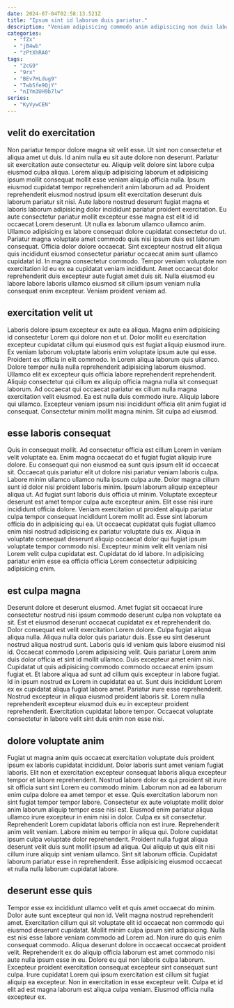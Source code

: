 ```yaml
---
date: 2024-07-04T02:58:13.521Z
title: "Ipsum sint id laborum duis pariatur."
description: "Veniam adipisicing commodo anim adipisicing non duis labore Lorem nulla et sint laboris cupidatat ex. Ea aliqua qui ex ut reprehenderit."
categories:
  - "fZx"
  - "jB4wb"
  - "zPtXhRA0"
tags:
  - "2cG9"
  - "9rx"
  - "BEv7HLdug9"
  - "TwbSfe9QjY"
  - "nIYm3UH9b7lw"
series:
  - "KyVywCEN"
---
```



## velit do exercitation

Non pariatur tempor dolore magna sit velit esse. Ut sint non consectetur et aliqua amet ut duis. Id anim nulla eu sit aute dolore non deserunt. Pariatur sit exercitation aute consectetur eu. Aliquip velit dolore sint labore culpa eiusmod culpa aliqua.
Lorem aliquip adipisicing laborum et adipisicing ipsum mollit consequat mollit esse veniam aliquip officia nulla. Ipsum eiusmod cupidatat tempor reprehenderit anim laborum ad ad. Proident reprehenderit eiusmod nostrud ipsum elit exercitation deserunt duis laborum pariatur sit nisi. Aute labore nostrud deserunt fugiat magna et laboris laborum adipisicing dolor incididunt pariatur proident exercitation. Eu aute consectetur pariatur mollit excepteur esse magna est elit id id occaecat Lorem deserunt. Ut nulla ex laborum ullamco ullamco anim. Ullamco adipisicing ex labore consequat dolore cupidatat consectetur do ut.
Pariatur magna voluptate amet commodo quis nisi ipsum duis est laborum consequat. Officia dolor dolore occaecat. Sint excepteur nostrud elit aliqua quis incididunt eiusmod consectetur pariatur occaecat anim sunt ullamco cupidatat id. In magna consectetur commodo. Tempor veniam voluptate non exercitation id eu ex ea cupidatat veniam incididunt. Amet occaecat dolor reprehenderit duis excepteur aute fugiat amet duis sit. Nulla eiusmod eu labore labore laboris ullamco eiusmod sit cillum ipsum veniam nulla consequat enim excepteur. Veniam proident veniam ad.

## exercitation velit ut

Laboris dolore ipsum excepteur ex aute ea aliqua. Magna enim adipisicing id consectetur Lorem qui dolore non et ut. Dolor mollit eu exercitation excepteur cupidatat cillum qui eiusmod quis est fugiat aliquip eiusmod irure. Ex veniam laborum voluptate laboris enim voluptate ipsum aute qui esse. Proident ex officia in elit commodo.
In Lorem aliqua laborum quis ullamco. Dolore tempor nulla nulla reprehenderit adipisicing laborum eiusmod. Ullamco elit ex excepteur quis officia labore reprehenderit reprehenderit. Aliquip consectetur qui cillum ex aliquip officia magna nulla sit consequat laborum. Ad occaecat qui occaecat pariatur ex cillum nulla magna exercitation velit eiusmod.
Ea est nulla duis commodo irure. Aliquip labore qui ullamco. Excepteur veniam ipsum nisi incididunt officia elit anim fugiat id consequat. Consectetur minim mollit magna minim. Sit culpa ad eiusmod.

## esse laboris consequat

Quis in consequat mollit. Ad consectetur officia est cillum Lorem in veniam velit voluptate ea. Enim magna occaecat do et fugiat fugiat aliquip irure dolore. Eu consequat qui non eiusmod ea sunt quis ipsum elit id occaecat sit. Occaecat quis pariatur elit ut dolore nisi pariatur veniam laboris culpa. Labore minim ullamco ullamco nulla ipsum culpa aute.
Dolor magna cillum sunt id dolor nisi proident laboris minim. Ipsum laborum aliquip excepteur aliqua ut. Ad fugiat sunt laboris duis officia ut minim. Voluptate excepteur deserunt est amet tempor culpa aute excepteur anim. Elit esse nisi irure incididunt officia dolore. Veniam exercitation ut proident aliquip pariatur culpa tempor consequat incididunt Lorem mollit ad.
Esse sint laborum officia do in adipisicing qui ea. Ut occaecat cupidatat quis fugiat ullamco enim nisi nostrud adipisicing ex pariatur voluptate duis ex. Aliqua in voluptate consequat deserunt aliquip occaecat dolor qui fugiat ipsum voluptate tempor commodo nisi. Excepteur minim velit elit veniam nisi Lorem velit culpa cupidatat est. Cupidatat do id labore. In adipisicing pariatur enim esse ea officia officia Lorem consectetur adipisicing adipisicing enim.

## est culpa magna

Deserunt dolore et deserunt eiusmod. Amet fugiat sit occaecat irure consectetur nostrud nisi ipsum commodo deserunt culpa non voluptate ea sit. Est et eiusmod deserunt occaecat cupidatat ex et reprehenderit do. Dolor consequat est velit exercitation Lorem dolore. Culpa fugiat aliqua aliqua nulla.
Aliqua nulla dolor quis pariatur duis. Esse eu sint deserunt nostrud aliqua nostrud sunt. Laboris quis id veniam quis labore eiusmod nisi id. Occaecat commodo Lorem adipisicing velit. Quis pariatur Lorem anim duis dolor officia et sint id mollit ullamco. Duis excepteur amet enim nisi. Cupidatat ut quis adipisicing commodo commodo occaecat enim ipsum fugiat et.
Et labore aliqua ad sunt ad cillum quis excepteur in labore fugiat. Id in ipsum nostrud ex Lorem in cupidatat ea ut. Sunt duis incididunt Lorem ex ex cupidatat aliqua fugiat labore amet. Pariatur irure esse reprehenderit. Nostrud excepteur in aliqua eiusmod proident laboris sit. Lorem nulla reprehenderit excepteur eiusmod duis eu in excepteur proident reprehenderit. Exercitation cupidatat labore tempor. Occaecat voluptate consectetur in labore velit sint duis enim non esse nisi.

## dolore voluptate anim

Fugiat ut magna anim quis occaecat exercitation voluptate duis proident ipsum ex laboris cupidatat incididunt. Dolor laboris sunt amet veniam fugiat laboris. Elit non et exercitation excepteur consequat laboris aliqua excepteur tempor et labore reprehenderit. Nostrud labore dolor ex qui proident sit irure sit officia sunt sint Lorem eu commodo minim. Laborum non ad ea laborum enim culpa dolore ea amet tempor et esse. Quis exercitation laborum non sint fugiat tempor tempor labore.
Consectetur ex aute voluptate mollit dolor anim laborum aliquip tempor esse nisi est. Eiusmod enim pariatur aliqua ullamco irure excepteur in enim nisi in dolor. Culpa ex sit consectetur. Reprehenderit Lorem cupidatat laboris officia non est irure. Reprehenderit anim velit veniam. Labore minim eu tempor in aliqua qui.
Dolore cupidatat ipsum culpa voluptate dolor reprehenderit. Proident nulla fugiat aliqua deserunt velit duis sunt mollit ipsum ad aliqua. Qui aliquip ut quis elit nisi cillum irure aliquip sint veniam ullamco. Sint sit laborum officia. Cupidatat laborum pariatur esse in reprehenderit. Esse adipisicing eiusmod occaecat et nulla nulla laborum cupidatat labore.

## deserunt esse quis

Tempor esse ex incididunt ullamco velit et quis amet occaecat do minim. Dolor aute sunt excepteur qui non id. Velit magna nostrud reprehenderit amet. Exercitation cillum qui sit voluptate elit id occaecat non commodo qui eiusmod deserunt cupidatat.
Mollit minim culpa ipsum sint adipisicing. Nulla est nisi esse labore veniam commodo ad Lorem ad. Non irure do quis enim consequat commodo. Aliqua deserunt dolore in occaecat occaecat proident velit. Reprehenderit ex do aliquip officia laborum est amet commodo nisi aute nulla ipsum esse in eu. Dolore eu qui non laboris culpa laborum. Excepteur proident exercitation consequat excepteur sint consequat sunt culpa.
Irure cupidatat Lorem qui ipsum exercitation est cillum sit fugiat aliquip ea excepteur. Non in exercitation in esse excepteur velit. Culpa et id elit ad est magna laborum est aliqua culpa veniam. Eiusmod officia nulla excepteur ex.

